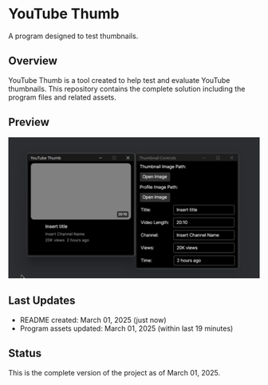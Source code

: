 # YouTube Thumb

A program designed to test thumbnails.

## Overview
YouTube Thumb is a tool created to help test and evaluate YouTube thumbnails. This repository contains the complete solution including the program files and related assets.

## Preview
![Program Screenshot](Program.png)

## Last Updates
- README created: March 01, 2025 (just now)
- Program assets updated: March 01, 2025 (within last 19 minutes)

## Status
This is the complete version of the project as of March 01, 2025.
